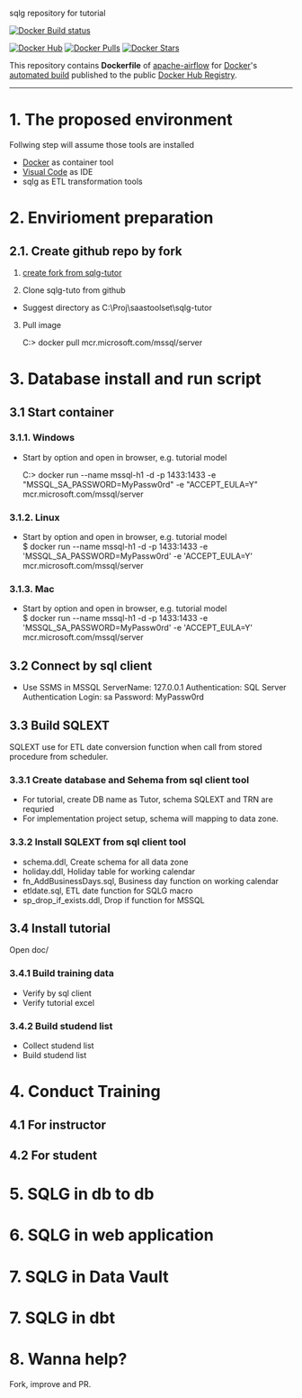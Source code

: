 sqlg  repository for tutorial

[![Docker Build status](https://img.shields.io/docker/build/saastoolset/sqlg-airflow?style=plastic)](https://hub.docker.com/r/saastoolset/sqlg-airflow/tags?ordering=last_updated)


[![Docker Hub](https://img.shields.io/badge/docker-ready-blue.svg)](https://hub.docker.com/r/saastoolset/sqlg-airflow/)
[![Docker Pulls](https://img.shields.io/docker/pulls/saastoolset/sqlg-airflow.svg)]()
[![Docker Stars](https://img.shields.io/docker/stars/saastoolset/sqlg-airflow.svg)]()

This repository contains **Dockerfile** of [apache-airflow](https://github.com/apache/incubator-airflow) for [Docker](https://www.docker.com/)'s [automated build](https://registry.hub.docker.com/u/saastoolset/sqlg-airflow/) published to the public [Docker Hub Registry](https://registry.hub.docker.com/).




***
# 1. The proposed environment 
Follwing step will assume those tools are installed

- [Docker](https://www.docker.com/products/docker-desktop/) as container tool
- [Visual Code](https://code.visualstudio.com/download) as IDE
- sqlg as ETL transformation tools

# 2. Envirioment preparation

## 2.1. Create github repo by fork

1. [create fork from sqlg-tutor](https://github.com/saastoolset/sqlg-tutor/fork)

2. Clone sqlg-tuto from github
  - Suggest directory as C:\Proj\saastoolset\sqlg-tutor
   
3. Pull image 

    C:> docker pull mcr.microsoft.com/mssql/server
  
# 3. Database install and run script


## 3.1 Start container 

### 3.1.1. Windows
- Start by option and open in browser, e.g. tutorial model
    
    C:> docker run --name mssql-h1 -d -p 1433:1433 -e "MSSQL_SA_PASSWORD=MyPassw0rd" -e "ACCEPT_EULA=Y" mcr.microsoft.com/mssql/server

### 3.1.2. Linux
- Start by option and open in browser, e.g. tutorial model    
    $ docker run --name mssql-h1 -d -p 1433:1433 -e 'MSSQL_SA_PASSWORD=MyPassw0rd' -e 'ACCEPT_EULA=Y' mcr.microsoft.com/mssql/server

### 3.1.3. Mac
- Start by option and open in browser, e.g. tutorial model    
    $ docker run --name mssql-h1 -d -p 1433:1433 -e 'MSSQL_SA_PASSWORD=MyPassw0rd' -e 'ACCEPT_EULA=Y' mcr.microsoft.com/mssql/server

## 3.2 Connect by sql client
- Use SSMS in MSSQL
    ServerName: 127.0.0.1
    Authentication: SQL Server Authentication
    Login: sa
    Password: MyPassw0rd

## 3.3 Build SQLEXT

  SQLEXT use for ETL date conversion function when call from stored procedure from scheduler.

### 3.3.1 Create database and Sehema from sql client tool
- For tutorial, create DB name as Tutor, schema SQLEXT and TRN are requried
- For implementation project setup, schema will mapping to data zone.

### 3.3.2 Install SQLEXT from sql client tool

- schema.ddl, Create schema for all data zone
- holiday.ddl, Holiday table for working calendar
- fn_AddBusinessDays.sql, Business day function on working calendar
- etldate.sql, ETL date function for SQLG macro
- sp_drop_if_exists.ddl, Drop if function for MSSQL


## 3.4 Install tutorial
Open doc/

### 3.4.1 Build training data
- Verify by sql client 
- Verify tutorial excel


### 3.4.2 Build studend list
- Collect studend list
- Build studend list

# 4. Conduct Training
## 4.1 For instructor

## 4.2 For student

# 5. SQLG in db to db


# 6. SQLG in web application

# 7. SQLG in Data Vault

# 7. SQLG in dbt

# 8. Wanna help?

Fork, improve and PR.
